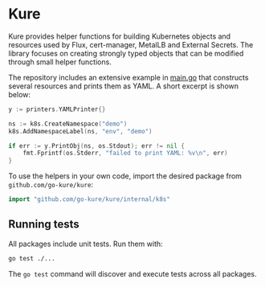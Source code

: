 # Kure

Kure provides helper functions for building Kubernetes objects and resources used by
Flux, cert-manager, MetalLB and External Secrets. The library focuses on creating
strongly typed objects that can be modified through small helper functions.

The repository includes an extensive example in [main.go](main.go) that constructs
several resources and prints them as YAML. A short excerpt is shown below:

```go
y := printers.YAMLPrinter{}

ns := k8s.CreateNamespace("demo")
k8s.AddNamespaceLabel(ns, "env", "demo")

if err := y.PrintObj(ns, os.Stdout); err != nil {
    fmt.Fprintf(os.Stderr, "failed to print YAML: %v\n", err)
}
```

To use the helpers in your own code, import the desired package from
`github.com/go-kure/kure`:

```go
import "github.com/go-kure/kure/internal/k8s"
```

## Running tests

All packages include unit tests. Run them with:

```bash
go test ./...
```

The `go test` command will discover and execute tests across all packages.
